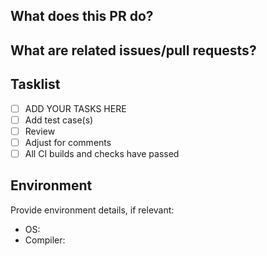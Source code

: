 <!--
Make sure that the title of your commit(s) is descriptive. Typically, they
should be formatted as "component/filename: Describe what the commit does (fixes #ticket)",
so that anyone that parses 'git log' immediately knows what a commit is about.
Do not hesitate to provide more context in the longer part of the commit message.

GOOD: "GTiff: fix wrong color interpretation with -co ALPHA=YES (fixes #1234)

When -co ALPHA=YES was used, but PHOTOMETRIC was not specified, the ExtraSample
tag was wrongly set to unspecified.
"

BAD: "Fix crash", "fix #1234"

In case you need several iterations to make continuous integration happy,
please squash your commits in a single one at the end. See
[Contributing](https://github.com/OSGeo/gdal/blob/master/CONTRIBUTING.md)
-->

## What does this PR do?

## What are related issues/pull requests?

## Tasklist

 - [ ] ADD YOUR TASKS HERE
 - [ ] Add test case(s)
 - [ ] Review
 - [ ] Adjust for comments
 - [ ] All CI builds and checks have passed

## Environment

Provide environment details, if relevant:

* OS:
* Compiler:
